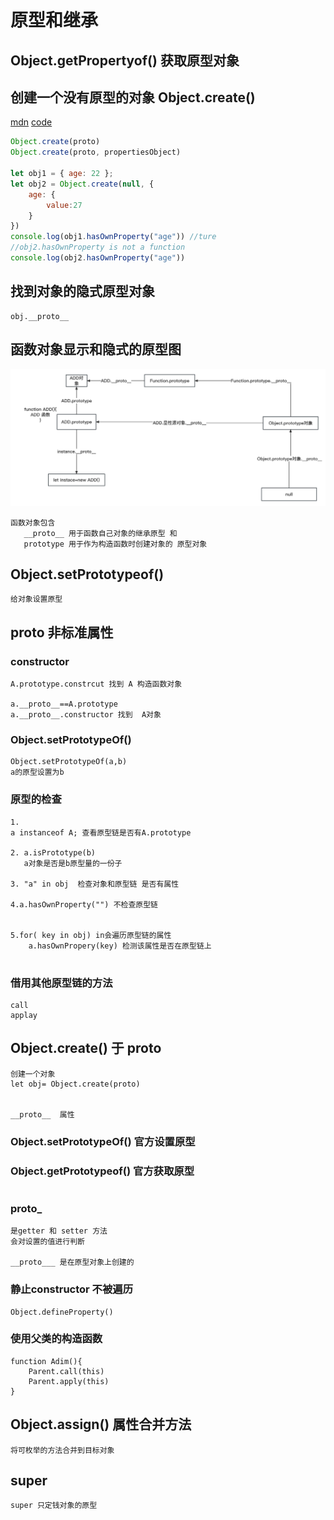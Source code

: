 # 原型和继承
## Object.getPropertyof() 获取原型对象

## 创建一个没有原型的对象 Object.create()
[mdn](https://developer.mozilla.org/zh-CN/docs/Web/JavaScript/Reference/Global_Objects/Object/create)
[code](./create.html)
```js
Object.create(proto)
Object.create(proto, propertiesObject)

let obj1 = { age: 22 };
let obj2 = Object.create(null, {
    age: {
        value:27
    }
})
console.log(obj1.hasOwnProperty("age")) //ture
//obj2.hasOwnProperty is not a function
console.log(obj2.hasOwnProperty("age"))
```

## 找到对象的隐式原型对象
```
obj.__proto__

```
## 函数对象显示和隐式的原型图
![函数原型](./%E5%87%BD%E6%95%B0%E5%8E%9F%E5%9E%8B.jpg)
```
函数对象包含
   __proto__ 用于函数自己对象的继承原型 和
   prototype 用于作为构造函数时创建对象的 原型对象
```

## Object.setPrototypeof()
```
给对象设置原型 
```

## __proto__ 非标准属性

### constructor
```
A.prototype.constrcut 找到 A 构造函数对象

a.__proto__==A.prototype
a.__proto__.constructor 找到  A对象

```

### Object.setPrototypeOf()
```
Object.setPrototypeOf(a,b)
a的原型设置为b
```

### 原型的检查
```
1.
a instanceof A; 查看原型链是否有A.prototype

2. a.isPrototype(b)
   a对象是否是b原型量的一份子

3. "a" in obj  检查对象和原型链 是否有属性

4.a.hasOwnProperty("") 不检查原型链


5.for( key in obj) in会遍历原型链的属性
    a.hasOwnPropery(key) 检测该属性是否在原型链上


```

### 借用其他原型链的方法
```
call
applay
```

## Object.create() 于 __proto__
```
创建一个对象
let obj= Object.create(proto)


__proto__  属性
```

### Object.setPrototypeOf() 官方设置原型
### Object.getPrototypeof() 官方获取原型
```

```
### __proto___
```
是getter 和 setter 方法
会对设置的值进行判断 

__proto___ 是在原型对象上创建的  
```


### 静止constructor 不被遍历
```
Object.defineProperty()
```

### 使用父类的构造函数
```
function Adim(){
    Parent.call(this)
    Parent.apply(this)
}

```
## Object.assign() 属性合并方法
```
将可枚举的方法合并到目标对象

```

## super
```
super 只定钱对象的原型
```